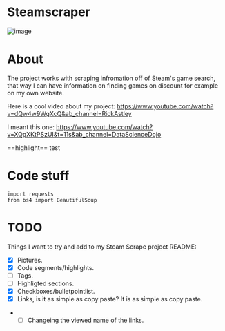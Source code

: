 # Steamscraper

![image](https://github.com/Wilisimple4u/SteamScrape/assets/112163287/5c06ab44-ddbf-44b8-94c6-5c757baada0f)

#

# About

The project works with scraping infromation off of Steam's game search, that way I can have information on finding games on discount for example on my own website.  

Here is a cool video about my project: https://www.youtube.com/watch?v=dQw4w9WgXcQ&ab_channel=RickAstley

I meant this one: https://www.youtube.com/watch?v=XQgXKtPSzUI&t=11s&ab_channel=DataScienceDojo

==highlight== test

#

# Code stuff
```
import requests
from bs4 import BeautifulSoup
```

#

# TODO

Things I want to try and add to my Steam Scrape project README:
- [x] Pictures.
- [x] Code segments/highlights.
- [ ] Tags.
- [ ] Highligted sections.
- [x] Checkboxes/bulletpointlist.
- [x] Links, is it as simple as copy paste? It is as simple as copy paste.
- - [ ] Changeing the viewed name of the links.
